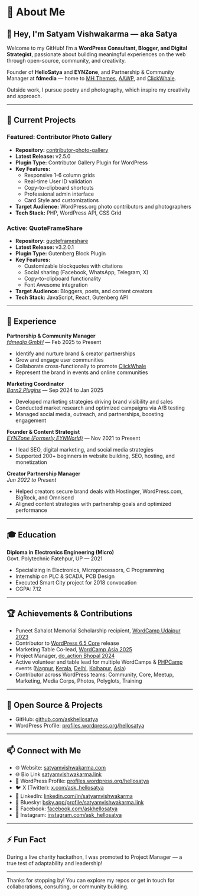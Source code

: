 # 🚀 About Me

## 👋 Hey, I'm Satyam Vishwakarma — aka Satya

Welcome to my GitHub! I’m a **WordPress Consultant, Blogger, and Digital Strategist**, passionate about building meaningful experiences on the web through open-source, community, and creativity.

Founder of **HelloSatya** and **EYNZone**, and Partnership & Community Manager at **fdmedia** — home to [MH Themes](https://mhthemes.com/), [AAWP](https://getaawp.com/), and [ClickWhale](https://clickwhale.pro/).

Outside work, I pursue poetry and photography, which inspire my creativity and approach.

---

## 🔭 Current Projects

### Featured: Contributor Photo Gallery
- **Repository:** [contributor-photo-gallery](https://github.com/askhellosatya/contributor-photo-gallery)
- **Latest Release:** v2.5.0
- **Plugin Type:** Contributor Gallery Plugin for WordPress
- **Key Features:** 
  - Responsive 1-6 column grids
  - Real-time User ID validation
  - Copy-to-clipboard shortcuts
  - Professional admin interface
  - Card Style and customizations
- **Target Audience:** WordPress.org photo contributors and photographers
- **Tech Stack:** PHP, WordPress API, CSS Grid

### Active: QuoteFrameShare
- **Repository:** [quoteframeshare](https://github.com/askhellosatya/quoteframeshare)
- **Latest Release:** v3.2.0.1
- **Plugin Type:** Gutenberg Block Plugin
- **Key Features:**
  - Customizable blockquotes with citations
  - Social sharing (Facebook, WhatsApp, Telegram, X)
  - Copy-to-clipboard functionality
  - Font Awesome integration
- **Target Audience:** Bloggers, poets, and content creators
- **Tech Stack:** JavaScript, React, Gutenberg API

---

## 💼 Experience

**Partnership & Community Manager**  
_[fdmedia GmbH](https://fdmedia.io/)_ — Feb 2025 to Present  
- Identify and nurture brand & creator partnerships  
- Grow and engage user communities  
- Collaborate cross-functionally to promote [ClickWhale](https://clickwhale.pro/) 
- Represent the brand in events and online communities  

**Marketing Coordinator**  
_[Barn2 Plugins](https://barn2.com/)_ — Sep 2024 to Jan 2025  
- Developed marketing strategies driving brand visibility and sales  
- Conducted market research and optimized campaigns via A/B testing  
- Managed social media, outreach, and partnerships, boosting engagement  

**Founder & Content Strategist**  
_[EYNZone (Formerly EYNWorld)](https://eynzone.com/)_ — Nov 2021 to Present  
- I lead SEO, digital marketing, and social media strategies  
- Supported 200+ beginners in website building, SEO, hosting, and monetization  

**Creator Partnership Manager**  
_Jun 2022 to Present_  
- Helped creators secure brand deals with Hostinger, WordPress.com, BigRock, and Omnisend  
- Aligned content strategies with partnership goals and optimized performance  

---

## 🎓 Education

**Diploma in Electronics Engineering (Micro)**  
Govt. Polytechnic Fatehpur, UP — 2021  
- Specializing in Electronics, Microprocessors, C Programming  
- Internship on PLC & SCADA, PCB Design  
- Executed Smart City project for 2018 convocation  
- CGPA: 7.12  

---

## 🏆 Achievements & Contributions

- Puneet Sahalot Memorial Scholarship recipient, [WordCamp Udaipur 2023](https://udaipur.wordcamp.org/2023/puneet-sahalot-memorial-scholarship-winners/)  
- Contributor to [WordPress 6.5 Core](https://wordpress.org/news/2024/04/regina/) release  
- Marketing Table Co-lead, [WordCamp Asia 2025](https://asia.wordcamp.org/2025/contributor-day/)  
- Project Manager, [do_action Bhopal 2024](https://doaction.wpbhopal.org/)
- Active volunteer and table lead for multiple WordCamps & [PHPCamp](https://phpcamp.org/2024/volunteers/) events ([Nagpur](https://nagpur.wordcamp.org/2024/volunteers/), [Kerala](https://kerala.wordcamp.org/2024/volunteers/), [Delhi](https://delhi.wordcamp.org/2024/volunteers/), [Kolhapur](https://kolhapur.wordcamp.org/2025/volunteers/), [Asia](https://asia.wordcamp.org/2025/volunteers/))  
- Contributor across WordPress teams: Community, Core, Meetup, Marketing, Media Corps, Photos, Polyglots, Training  

---

## 🌱 Open Source & Projects

- GitHub: [github.com/askhellosatya](https://github.com/askhellosatya)  
- WordPress Profile: [profiles.wordpress.org/hellosatya](https://profiles.wordpress.org/hellosatya)  

---

## 📫 Connect with Me

- 🌐 Website: [satyamvishwakarma.com](https://satyamvishwakarma.com)
- 🌐 Bio Link [satyamvishwakarma.link](https://satyamvishwakarma.link/)
- 🐘 WordPress Profile: [profiles.wordpress.org/hellosatya](https://profiles.wordpress.org/hellosatya)  
- 🐦 X (Twitter): [x.com/ask_hellosatya](https://x.com/ask_hellosatya)  
- 💼 LinkedIn: [linkedin.com/in/satyamvishwakarma](https://www.linkedin.com/in/satyamvishwakarma)  
- 🌟 Bluesky: [bsky.app/profile/satyamvishwakarma.link](https://bsky.app/profile/satyamvishwakarma.link)  
- 📘 Facebook: [facebook.com/askhellosatya](https://facebook.com/askhellosatya)  
- 📸 Instagram: [instagram.com/ask_hellosatya](https://instagram.com/ask_hellosatya)  

---

## ⚡ Fun Fact

During a live charity hackathon, I was promoted to Project Manager — a true test of adaptability and leadership!

---

Thanks for stopping by! You can explore my repos or get in touch for collaborations, consulting, or community building.

